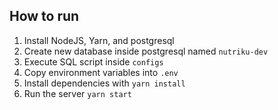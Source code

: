 ## How to run

1. Install NodeJS, Yarn, and postgresql
2. Create new database inside postgresql named `nutriku-dev`
3. Execute SQL script inside `configs`
4. Copy environment variables into `.env`
5. Install dependencies with `yarn install`
6. Run the server `yarn start`

